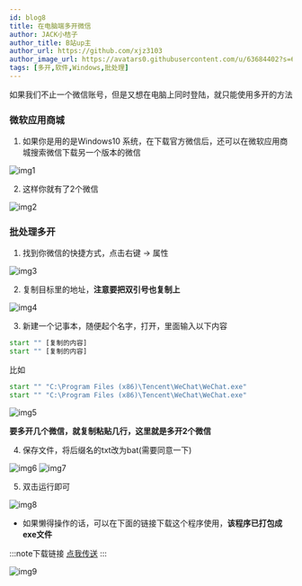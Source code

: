 ```yaml
---
id: blog8
title: 在电脑端多开微信
author: JACK小桔子
author_title: B站up主
author_url: https://github.com/xjz3103
author_image_url: https://avatars0.githubusercontent.com/u/63684402?s=60&v=4
tags: [多开,软件,Windows,批处理]
---
```

如果我们不止一个微信账号，但是又想在电脑上同时登陆，就只能使用多开的方法
<!--truncate-->
### 微软应用商城
1. 如果你是用的是Windows10 系统，在下载官方微信后，还可以在微软应用商城搜索微信下载另一个版本的微信

![img1](https://s1.ax1x.com/2020/07/12/U3gTyD.png "© JACK小桔子")

2. 这样你就有了2个微信

![img2](https://s1.ax1x.com/2020/07/12/U32Yp6.png "© JACK小桔子")

### 批处理多开
1. 找到你微信的快捷方式，点击右键 → 属性

![img3](https://s1.ax1x.com/2020/07/12/U3WKo9.png "© JACK小桔子")

2. 复制目标里的地址，**注意要把双引号也复制上**

![img4](https://s1.ax1x.com/2020/07/12/U3W3z6.png "© JACK小桔子")

3. 新建一个记事本，随便起个名字，打开，里面输入以下内容
```bat
start "" [复制的内容]
start "" [复制的内容]
```
比如
```bat
start "" "C:\Program Files (x86)\Tencent\WeChat\WeChat.exe"
start "" "C:\Program Files (x86)\Tencent\WeChat\WeChat.exe"
```

![img5](https://s1.ax1x.com/2020/07/12/U3WJsO.png "© JACK小桔子")

**要多开几个微信，就复制粘贴几行，这里就是多开2个微信**

4. 保存文件，将后缀名的txt改为bat(需要同意一下)

![img6](https://s1.ax1x.com/2020/07/12/U3WsQf.png "© JACK小桔子")
![img7](https://s1.ax1x.com/2020/07/12/U3Wyy8.png "© JACK小桔子")

5. 双击运行即可

![img8](https://s1.ax1x.com/2020/07/12/U3W2wQ.png "© JACK小桔子")

* 如果懒得操作的话，可以在下面的链接下载这个程序使用，**该程序已打包成exe文件**

:::note下载链接
[点我传送](https://xjz3103.lanzous.com/i2HRgejizmd)
:::

![img9](https://s1.ax1x.com/2020/07/12/U3WfFs.png "© JACK小桔子")